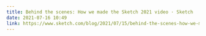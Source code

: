```yaml
---
title: Behind the scenes: How we made the Sketch 2021 video · Sketch
date: 2021-07-16 10:49
link: https://www.sketch.com/blog/2021/07/15/behind-the-scenes-how-we-made-the-sketch-2021-video/
---
```

